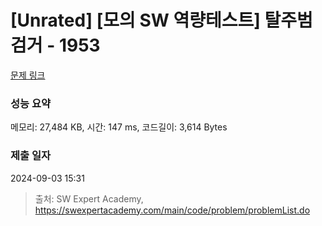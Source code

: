 # [Unrated] [모의 SW 역량테스트] 탈주범 검거 - 1953 

[문제 링크](https://swexpertacademy.com/main/code/problem/problemDetail.do?contestProbId=AV5PpLlKAQ4DFAUq) 

### 성능 요약

메모리: 27,484 KB, 시간: 147 ms, 코드길이: 3,614 Bytes

### 제출 일자

2024-09-03 15:31



> 출처: SW Expert Academy, https://swexpertacademy.com/main/code/problem/problemList.do